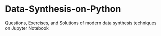 # Data-Synthesis-on-Python
Questions, Exercises, and Solutions of modern data synthesis techniques on Jupyter Notebook
